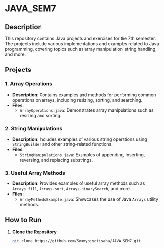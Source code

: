 # JAVA_SEM7

## Description

This repository contains Java projects and exercises for the 7th semester. The projects include various implementations and examples related to Java programming, covering topics such as array manipulation, string handling, and more.

## Projects

### 1. Array Operations

- **Description**: Contains examples and methods for performing common operations on arrays, including resizing, sorting, and searching.
- **Files**:
  - `ArrayOperations.java`: Demonstrates array manipulations such as resizing and sorting.
  
### 2. String Manipulations

- **Description**: Includes examples of various string operations using `StringBuilder` and other string-related functions.
- **Files**:
  - `StringManipulations.java`: Examples of appending, inserting, reversing, and replacing substrings.

### 3. Useful Array Methods

- **Description**: Provides examples of useful array methods such as `Arrays.fill`, `Arrays.sort`, `Arrays.binarySearch`, and more.
- **Files**:
  - `ArrayMethodsExample.java`: Showcases the use of Java `Arrays` utility methods.

## How to Run

1. **Clone the Repository**

   ```bash
   git clone https://github.com/Soumyojyotisaha/JAVA_SEM7.git
